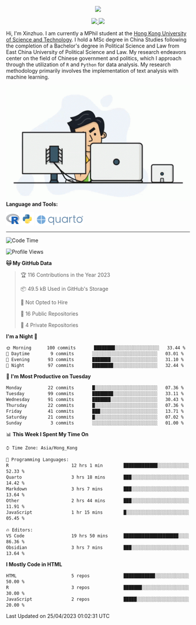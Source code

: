 <div align='center'>
<img src='https://readme-typing-svg.herokuapp.com?font=ubuntu&color=4d3900&center=true&lines=HKUST+Mphil+in+SOSC;Focus+on+China;Code+for+PoliSci'/>
</div>


<p align='center'>
 <a href='https://www.linkedin.com/in/xinzhuo-huang-5161011ba/' target='_blank'>
        <img src='https://img.shields.io/badge/linkedin%20-%230077B5.svg?&style=for-the-badge&logo=linkedin&logoColor=white'/>
    </a>
 <a href='https://twitter.com/HsinchoH' target='_blank'>
        <img src='https://img.shields.io/badge/Twitter-1DA1F2?style=for-the-badge&logo=twitter&logoColor=white'/>
    </a>
    </p>
    
Hi, I'm Xinzhuo. I am currently a MPhil student at the [Hong Kong University of Science and Technology](https://sosc.hkust.edu.hk/node/613). I hold a MSc degree in China Studies following the completion of a Bachelor's degree in Political Science and Law from East China University of Political Science and Law. My research endeavors center on the field of Chinese government and politics, which I approach through the utilization of `R` and `Python` for data analysis. My research methodology primarily involves the implementation of text analysis with machine learning.




<img align='right' src="https://github.com/xinzhuohkust/xinzhuohkust/blob/main/programmer.gif" width="590">




**Language and Tools:**  

<code><img height="36" src="https://raw.githubusercontent.com/github/explore/80688e429a7d4ef2fca1e82350fe8e3517d3494d/topics/r/r.png"></code>
<code><img height="36" src="https://raw.githubusercontent.com/github/explore/80688e429a7d4ef2fca1e82350fe8e3517d3494d/topics/python/python.png"></code>
<code><img height="32" src="https://github.com/quarto-dev/quarto-r/blob/main/man/figures/quarto.png"></code>

---
<!--START_SECTION:waka-->
![Code Time](http://img.shields.io/badge/Code%20Time-410%20hrs%2034%20mins-blue)

![Profile Views](http://img.shields.io/badge/Profile%20Views-0-blue)

**🐱 My GitHub Data** 

> 🏆 116 Contributions in the Year 2023
 > 
> 📦 49.5 kB Used in GitHub's Storage 
 > 
> 🚫 Not Opted to Hire
 > 
> 📜 16 Public Repositories 
 > 
> 🔑 4 Private Repositories  
 > 
**I'm a Night 🦉** 

```text
🌞 Morning      100 commits       ████████░░░░░░░░░░░░░░░░░   33.44 % 
🌆 Daytime        9 commits       ░░░░░░░░░░░░░░░░░░░░░░░░░   03.01 % 
🌃 Evening       93 commits       ███████░░░░░░░░░░░░░░░░░░   31.10 % 
🌙 Night         97 commits       ████████░░░░░░░░░░░░░░░░░   32.44 % 

```
📅 **I'm Most Productive on Tuesday** 

```text
Monday          22 commits       █░░░░░░░░░░░░░░░░░░░░░░░░   07.36 % 
Tuesday         99 commits       ████████░░░░░░░░░░░░░░░░░   33.11 % 
Wednesday       91 commits       ███████░░░░░░░░░░░░░░░░░░   30.43 % 
Thursday        22 commits       █░░░░░░░░░░░░░░░░░░░░░░░░   07.36 % 
Friday          41 commits       ███░░░░░░░░░░░░░░░░░░░░░░   13.71 % 
Saturday        21 commits       █░░░░░░░░░░░░░░░░░░░░░░░░   07.02 % 
Sunday           3 commits       ░░░░░░░░░░░░░░░░░░░░░░░░░   01.00 % 

```


📊 **This Week I Spent My Time On** 

```text
⌚︎ Time Zone: Asia/Hong_Kong

💬 Programming Languages: 
R                        12 hrs 1 min        █████████████░░░░░░░░░░░░   52.33 % 
Quarto                   3 hrs 18 mins       ███░░░░░░░░░░░░░░░░░░░░░░   14.42 % 
Markdown                 3 hrs 7 mins        ███░░░░░░░░░░░░░░░░░░░░░░   13.64 % 
Other                    2 hrs 44 mins       ███░░░░░░░░░░░░░░░░░░░░░░   11.91 % 
JavaScript               1 hr 15 mins        █░░░░░░░░░░░░░░░░░░░░░░░░   05.45 % 

🔥 Editors: 
VS Code                  19 hrs 50 mins      █████████████████████░░░░   86.36 % 
Obsidian                 3 hrs 7 mins        ███░░░░░░░░░░░░░░░░░░░░░░   13.64 % 

```

**I Mostly Code in HTML** 

```text
HTML                     5 repos             ████████████░░░░░░░░░░░░░   50.00 % 
R                        3 repos             ███████░░░░░░░░░░░░░░░░░░   30.00 % 
JavaScript               2 repos             █████░░░░░░░░░░░░░░░░░░░░   20.00 % 

```



 Last Updated on 25/04/2023 01:02:31 UTC
<!--END_SECTION:waka-->
    
    
    
    
    
    
    
    
